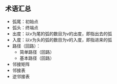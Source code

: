 ## 术语汇总
* 弧尾：初始点
* 弧头：终端点
* 出度：以v为尾的弧的数目为v的出度，即指出去的弧
* 入度：以v为头的弧的数目为v的入度，即指进来的弧
* 路径（回路）：
	* 简单路径（回路）
	* 基本路径（回路）
* 邻接矩阵
* 邻接表
* 逆邻接表
